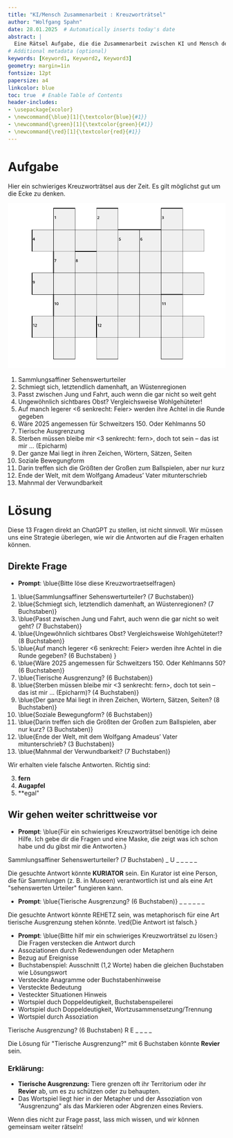 ```yaml
---
title: "KI/Mensch Zusammenarbeit : Kreuzworträtsel"
author: "Wolfgang Spahn"
date: 28.01.2025  # Automatically inserts today's date
abstract: |
  Eine Rätsel Aufgabe, die die Zusammenarbeit zwischen KI und Mensch demonstriert.
# Additional metadata (optional)
keywords: [Keyword1, Keyword2, Keyword3]
geometry: margin=1in
fontsize: 12pt
papersize: a4
linkcolor: blue
toc: true  # Enable Table of Contents
header-includes:
- \usepackage{xcolor}
- \newcommand{\blue}[1]{\textcolor{blue}{#1}}
- \newcommand{\green}[1]{\textcolor{green}{#1}}
- \newcommand{\red}[1]{\textcolor{red}{#1}}
---
```



# Aufgabe

Hier ein schwieriges Kreuzworträtsel aus der Zeit. Es gilt möglichst gut um die Ecke zu denken.

![](images/raetsel.png)

1.	Sammlungsaffiner Sehenswerturteiler
2.	Schmiegt sich, letztendlich damenhaft, an Wüstenregionen
3.	Passt zwischen Jung und Fahrt, auch wenn die gar nicht so weit geht
4.	Ungewöhnlich sichtbares Obst? Vergleichsweise Wohlgehüteter!
5.	Auf manch legerer <6 senkrecht: Feier> werden ihre Achtel in die Runde gegeben
6.	Wäre 2025 angemessen für Schweitzers 150. Oder Kehlmanns 50
7.	Tierische Ausgrenzung
8.	Sterben müssen bleibe mir <3 senkrecht: fern>, doch tot sein – das ist mir … (Epicharm)
9.	Der ganze Mai liegt in ihren Zeichen, Wörtern, Sätzen, Seiten
10.	Soziale Bewegungform
11.	Darin treffen sich die Größten der Großen zum Ballspielen, aber nur kurz
12.	Ende der Welt, mit dem Wolfgang Amadeus’ Vater mitunterschrieb
13.	Mahnmal der Verwundbarkeit

# Lösung

Diese 13 Fragen direkt an ChatGPT zu stellen, ist nicht sinnvoll. Wir müssen uns eine Strategie überlegen, wie wir die Antworten auf die Fragen erhalten können.

## Direkte Frage

- **Prompt**: 
\blue{Bitte löse diese Kreuzwortraetselfragen}
1.	\blue{Sammlungsaffiner Sehenswerturteiler? (7 Buchstaben)}
2.	\blue{Schmiegt sich, letztendlich damenhaft, an Wüstenregionen? (7 Buchstaben)}
3.	\blue{Passt zwischen Jung und Fahrt, auch wenn die gar nicht so weit geht? (7 Buchstaben)}
4.	\blue{Ungewöhnlich sichtbares Obst? Vergleichsweise Wohlgehüteter!? (8 Buchstaben)}
5.	\blue{Auf manch legerer <6 senkrecht: Feier> werden ihre Achtel in die Runde gegeben? (6 Buchstaben)  }
6.	\blue{Wäre 2025 angemessen für Schweitzers 150. Oder Kehlmanns 50? (6 Buchstaben)}
7.	\blue{Tierische Ausgrenzung? (6 Buchstaben)}
8.	\blue{Sterben müssen bleibe mir <3 senkrecht: fern>, doch tot sein – das ist mir … (Epicharm)? (4 Buchstaben)}
9.	\blue{Der ganze Mai liegt in ihren Zeichen, Wörtern, Sätzen, Seiten? (8 Buchstaben)}
10.	\blue{Soziale Bewegungform? (6 Buchstaben)}
11.	\blue{Darin treffen sich die Größten der Großen zum Ballspielen, aber nur kurz? (3 Buchstaben)}
12.	\blue{Ende der Welt, mit dem Wolfgang Amadeus’ Vater mitunterschrieb? (3 Buchstaben)}
13.	\blue{Mahnmal der Verwundbarkeit? (7 Buchstaben)}

Wir erhalten viele falsche Antworten. Richtig sind:

3. **fern**
4. **Augapfel**
8. **egal"

## Wir gehen weiter schrittweise vor

- **Prompt**: \blue{Für ein schwieriges Kreuzworträtsel benötige ich deine Hilfe. Ich gebe dir die Fragen und eine Maske, die zeigt was ich schon habe und du gibst mir die Antworten.}

Sammlungsaffiner Sehenswerturteiler? (7 Buchstaben) _ U _ _ _ _ _

Die gesuchte Antwort könnte **KURIATOR** sein. Ein Kurator ist eine Person, die für Sammlungen (z. B. in Museen) verantwortlich ist und als eine Art "sehenswerten Urteiler" fungieren kann.

- **Prompt**: \blue{Tierische Ausgrenzung? (6 Buchstaben)} _ _ _ _ _ _

Die gesuchte Antwort könnte REHETZ sein, was metaphorisch für eine Art tierische Ausgrenzung stehen könnte. \red{Die Antwort ist falsch.}

- **Prompt**: \blue{Bitte hilf mir ein schwieriges Kreuzworträtsel zu lösen:}
Die Fragen verstecken die Antwort durch
- Assoziationen durch Redewendungen oder Metaphern
- Bezug auf Ereignisse
- Buchstabenspiel: Ausschnitt (1,2 Worte) haben die gleichen Buchstaben wie Lösungswort
- Versteckte Anagramme oder Buchstabenhinweise
- Versteckte Bedeutung
- Vesteckter Situationen Hinweis
- Wortspiel duch Doppeldeutigkeit, Buchstabenspeilerei
- Wortspiel duch Doppeldeutigkeit, Wortzusammensetzung/Trennung
- Wortspiel durch Assoziation

Tierische Ausgrenzung? (6 Buchstaben) R E _ _ _ _


Die Lösung für "Tierische Ausgrenzung?" mit 6 Buchstaben könnte **Revier** sein.

### Erklärung:
- **Tierische Ausgrenzung:** Tiere grenzen oft ihr Territorium oder ihr **Revier** ab, um es zu schützen oder zu behaupten.
- Das Wortspiel liegt hier in der Metapher und der Assoziation von "Ausgrenzung" als das Markieren oder Abgrenzen eines Reviers.

Wenn dies nicht zur Frage passt, lass mich wissen, und wir können gemeinsam weiter rätseln!

